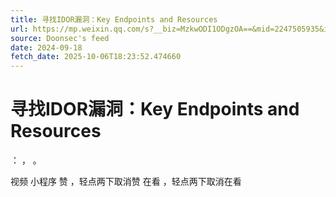 ```yaml
---
title: 寻找IDOR漏洞：Key Endpoints and Resources
url: https://mp.weixin.qq.com/s?__biz=MzkwODI1ODgzOA==&mid=2247505935&idx=1&sn=69ea4216b3d472df4bc011e01a477e21
source: Doonsec's feed
date: 2024-09-18
fetch_date: 2025-10-06T18:23:52.474660
---
```


# 寻找IDOR漏洞：Key Endpoints and Resources

：
，
。

视频
小程序
赞
，轻点两下取消赞
在看
，轻点两下取消在看